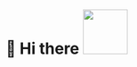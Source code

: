 # :wave: Hi there  <img width="80" src="https://media.giphy.com/media/fvrL3qgQiMjg3GvBas/giphy.gif](https://tenor.com/i9YrQHyojeR.gif)](https://media.tenor.com/aMsGon6u7TcAAAAi/naruto-naruto-run.gif">

<!--
**JW-Rami/JW-Rami** is a ✨ _special_ ✨ repository because its `README.md` (this file) appears on your GitHub profile.

Here are some ideas to get you started:

!Rami's GitHub stats](https://github-readme-stats.vercel.app/api?username=JW-Rami&count_private=true)


- 🔭 I’m currently working on ...
- 🌱 I’m currently learning ...
- 👯 I’m looking to collaborate on ...
- 🤔 I’m looking for help with ...
- 💬 Ask me about ...
- 📫 How to reach me: ...
- 😄 Pronouns: ...
- ⚡ Fun fact: ...
-->
